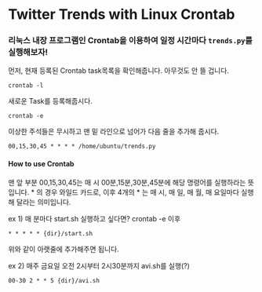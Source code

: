 # Twitter Trends with Linux Crontab

### 리눅스 내장 프로그램인 Crontab을 이용하여 일정 시간마다 ```trends.py```를 실행해보자! 

먼저, 현재 등록된 Crontab task목록을 확인해줍니다. 아무것도 안 뜰 겁니다.
```console
crontab -l
```

새로운 Task를 등록해줍시다.
```console
crontab -e
```

이상한 주석들은 무시하고 맨 밑 라인으로 넘어가 다음 줄을 추가해 줍시다.  	

 ```console
00,15,30,45 * * * * /home/ubuntu/trends.py
```    



#### How to use Crontab
맨 앞 부분 00,15,30,45는 매 시 00분,15분,30분,45분에 해당 명령어를 실행하라는 뜻입니다. * 의 경우 와일드 카드로, 이후 4개의  * 는 매 시, 매 일, 매 월, 매 요일마다 실행해 달라는 의미입니다.

ex 1) 매 분마다 start.sh 실행하고 싶다면? crontab -e 이후
```console
* * * * * {dir}/start.sh
```
위와 같이 아랫줄에 추가해주면 됩니다.

ex 2) 매주 금요일 오전 2시부터 2시30분까지 avi.sh를 실행(?)
```console
00-30 2 * * 5 {dir}/avi.sh
```
